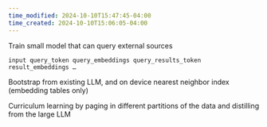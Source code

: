 ```yaml
---
time_modified: 2024-10-10T15:47:45-04:00
time_created: 2024-10-10T15:06:05-04:00
---
```


Train small model that can query external sources


```
input query_token query_embeddings query_results_token result_embeddings …
```



Bootstrap from existing LLM, and on device nearest neighbor index (embedding tables only)

Curriculum learning by paging in different partitions of the data and distilling from the large LLM